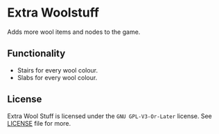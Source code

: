 # Extra Woolstuff
Adds more wool items and nodes to the game.

## Functionality
- Stairs for every wool colour.
- Slabs for every wool colour.

## License
Extra Wool Stuff is licensed under the `GNU GPL-V3-Or-Later` license.
See [LICENSE](./LICENSE) file for more.
